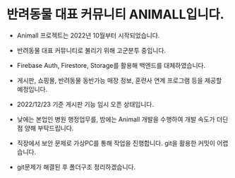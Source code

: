 # 반려동물 대표 커뮤니티 ANIMALL입니다.

- Animall 프로젝트는 2022년 10월부터 시작되었습니다.
- 반려동물 대표 커뮤니티로 불리기 위해 고군분투 중입니다.

- Firebase Auth, Firestore, Storage를 활용해 백엔드를 대체하였습니다.
- 게시판, 쇼핑몰, 반려동물 동반가능 매장 정보, 훈련사 연계 프로그램 등을 제공할 예정입니다.

- 2022/12/23 기준 게시판 기능 임시 오픈 상태입니다.

- 낮에는 본업인 병원 행정업무를, 밤에는 Animall 개발을 수행하여 개발 속도가 더딘 점 양해 부탁드립니다.
- 직장에서 보안 문제로 가상PC를 통해 작업을 진행합니다. git을 활용한 커밋이 어렵습니다.
- git문제가 해결된 후 폴더구조 정리하겠습니다.
